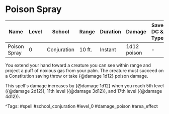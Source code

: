 # Poison Spray

| Name | Level | School | Range | Duration | Damage | Save DC & Type |
|------|-------|--------|-------|----------|--------|----------------|
| Poison Spray | 0 | Conjuration | 10 ft. | Instant | 1d12 poison | - |

You extend your hand toward a creature you can see within range and project a puff of noxious gas from your palm. The creature must succeed on a Constitution saving throw or take {@damage 1d12} poison damage.

This spell's damage increases by {@damage 1d12} when you reach 5th level ({@damage 2d12}), 11th level ({@damage 3d12}), and 17th level ({@damage 4d12}).

^Tags: #spell #school_conjuration #level_0 #damage_poison #area_effect